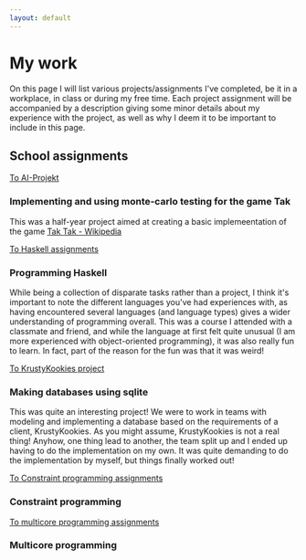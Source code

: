 ```yaml
---
layout: default
---
```

<h1>My work</h1>
<p>
  On this page I will list various projects/assignments I've completed, be it in a workplace, in class or during my free time.
  Each project assignment will be accompanied by a description giving some minor details about my experience with the project, as well as why I deem it to be important to include in this page.
</p>
<h2>School assignments</h2>
<div class="container">
  <div class="row">
    <div class="col-3">
	  <a class="darkbtn" href="https://github.com/Flyttkartong/EDAN70-AI-Projekt">To AI-Projekt</a>
	</div>
	<div class="col-9">
	  <h3>Implementing and using monte-carlo testing for the game Tak</h3>
	  <p>This was a half-year project aimed at creating a basic implemeentation
	  of the game 
	    <a class="tooltip" href="https://en.wikipedia.org/wiki/Tak_(game)">Tak
		  <span class="tooltiptext">Tak - Wikipedia</span>
		</a>
	  </p>
	</div>
  </div>
  <div class="row">
    <div class="col-3">
	  <a class="darkbtn" href="https://github.com/evilhunter93/EDAN40">To Haskell assignments</a>
	</div>
	<div class="col-9">
	  <h3>Programming Haskell</h3>
	  <p>
	  While being a collection of disparate tasks rather than a project, 
	  I think it's important to note the different languages you've had experiences with,
	  as having encountered several languages (and language types) gives a wider understanding of programming overall.
	  This was a course I attended with a classmate and friend, and while the language at first felt quite unusual 
	  (I am more experienced with object-oriented programming), it was also really fun to learn.
	  In fact, part of the reason for the fun was that it was weird!
	  </p>
	</div>
  </div>
  <div class="row">
	<div class="col-3">
	  <a class="darkbtn" href="https://github.com/evilhunter93/MyEDA216">To KrustyKookies project</a>
	</div>
	<div class="col-9">
	  <h3>Making databases using sqlite</h2>
	  <p>
	    This was quite an interesting project! 
		We were to work in teams with modeling and implementing a database based on the requirements of a client, KrustyKookies. 
		As you might assume, KrustyKookies is not a real thing! 
		Anyhow, one thing lead to another, the team split up and I ended up having to do the implementation on my own. 
		It was quite demanding to do the implementation by myself, but things finally worked out!
      </p>
	</div>
  </div>
  <div class="row">
    <div class="col-3">
	  <a class="darkbtn" href="https://github.com/dat13kan/EDAN01">To Constraint programming assignments</a>
	</div>
	<div class="col-9">
	  <h3>Constraint programming</h3>
	</div>
  </div>
  <div class="row">
    <div class="col-3">
      <a class="darkbtn" href="https://github.com/dat13kan/EDAN26">To multicore programming assignments</a>
    </div>
    <div class="col-9">
      <h3>Multicore programming</h3>
    </div>
  </div>
</div>